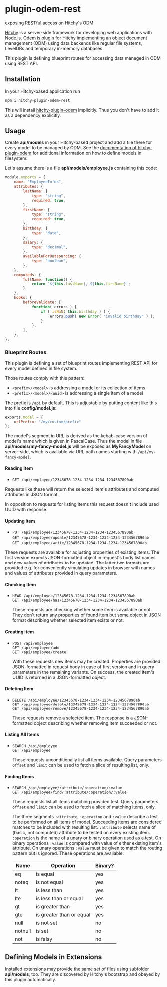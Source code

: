 # plugin-odem-rest

exposing RESTful access on Hitchy's ODM

[Hitchy](http://hitchyjs.org) is a server-side framework for developing web applications with [Node.js](https://nodejs.org). [Odem](https://www.npmjs.com/package/hitchy-plugin-odem) is plugin for Hitchy implementing an object document management (ODM) using data backends like regular file systems, LevelDBs and temporary in-memory databases.
 
This plugin is defining blueprint routes for accessing data managed in ODM using REST API.


## Installation

In your Hitchy-based application run

```bash
npm i hitchy-plugin-odem-rest
```

This will install [hitchy-plugin-odem](https://www.npmjs.com/package/hitchy-plugin-odem) implicitly. Thus you don't have to add it as a dependency explicitly.

## Usage

Create **api/models** in your Hitchy-based project and add a file there for every model to be managed by ODM. See the [documentation of hitchy-plugin-odem]() for additional information on how to define models in filesystem.

Let's assume there is a file **api/models/employee.js** containing this code:

```javascript
module.exports = {
	name: "EmployeeInfos",
	attributes: {
		lastName: {
			type: "string",
			required: true,
		},
		firstName: {
			type: "string",
			required: true,
		},
		birthday: {
			type: "date",
		},
		salary: {
			type: "decimal",
		},
		availableForOutsourcing: {
			type: "boolean",
		},
	},
	computeds: {
		fullName: function() {
			return `${this.lastName}, ${this.firsName}`;
		}
	},
	hooks: {
		beforeValidate: [
			function( errors ) {
				if ( isNaN( this.birthday ) ) {
					errors.push( new Error( "invalid birthday" ) );
				}
			},
		],
	},
};
```


### Blueprint Routes

This plugin is defining a set of blueprint routes implementing REST API for every model defined in file system.

Those routes comply with this pattern:

* `<prefix>/<model>` is addressing a model or its collection of items
* `<prefix>/<model>/<uuid>` is addressing a single item of a model

The prefix is `/api` by default. This is adjustable by putting content like this into file **config/model.js**:

```javascript
exports.model = {
    urlPrefix: "/my/custom/prefix"
};
```

The model's segment in URL is derived as the kebab-case version of model's name which is given in PascalCase. Thus the model in file **api/models/my-fancy-model.js** will be exposed as **MyFancyModel** on server-side, which is available via URL path names starting with `/api/my-fancy-model`.


#### Reading Item

* `GET /api/employee/12345678-1234-1234-1234-1234567890ab`  

Requests like these will return the selected item's attributes and computed attributes in JSON format. 
  
In opposition to requests for listing items this request doesn't include used UUID with response.

#### Updating Item

* `PUT /api/employee/12345678-1234-1234-1234-1234567890ab`  
  `GET /api/employee/update/12345678-1234-1234-1234-1234567890ab`    
  `GET /api/employee/write/12345678-1234-1234-1234-1234567890ab`  

These requests are available for adjusting properties of existing items. The first version expects JSON-formatted object in request's body list names and new values of attributes to be updated. The latter two formats are provided e.g. for conveniently simulating updates in browser with names and values of attributes provided in query parameters.

#### Checking Item

* `HEAD /api/employee/12345678-1234-1234-1234-1234567890ab`  
  `GET /api/employee/has/12345678-1234-1234-1234-1234567890ab`

  These requests are checking whether some item is available or not. They don't return any properties of found item but some object in JSON format describing whether selected item exists or not.

#### Creating Item

* `POST /api/employee`  
  `GET /api/employee/add`    
  `GET /api/employee/create`  

  With these requests new items may be created. Properties are provided JSON-formatted in request body in case of first version and in query parameters in the remaining variants. On success, the created item's UUID is returned in a JSON-formatted object.

#### Deleting Item

* `DELETE /api/employee/12345678-1234-1234-1234-1234567890ab`  
  `GET /api/employee/delete/12345678-1234-1234-1234-1234567890ab`    
  `GET /api/employee/remove/12345678-1234-1234-1234-1234567890ab`  

  These requests remove a selected item. The response is a JSON-formatted object describing whether removing item succeeded or not.

#### Listing All Items

* `SEARCH /api/employee`  
  `GET /api/employee`  

  These requests unconditionally list all items available. Query parameters `offset` and `limit` can be used to fetch a slice of resulting list, only.

#### Finding Items

* `SEARCH /api/employee/:attribute/:operation/:value`  
  `GET /api/employee/find/:attribute/:operation/:value`  

  These requests list all items matching provided test. Query parameters `offset` and `limit` can be used to fetch a slice of matching items, only.
  
  The three segments `:attribute`, `:operation` and `:value` describe a test to be performed on all items of model. Succeeding items are considered matches to be included with resulting list. `:attribute` selects name of (basic, not computed) attribute to be tested on every existing item. `:operation` is the name of a unary or binary operation used as a test. On binary operations `:value` is compared with value of either existing item's attribute. On unary operations `:value` must be given to match the routing pattern but is ignored. These operations are available:
  
  | Name    | Operation                | Binary? |
  | ------- | ------------------------ | ------- |
  | eq      | is equal                 | yes     |
  | noteq   | is not equal             | yes     |
  | lt      | is less than             | yes     |
  | lte     | is less than or equal    | yes     |
  | gt      | is greater than          | yes     |
  | gte     | is greater than or equal | yes     |
  | null    | is not set               | no      |
  | notnull | is set                   | no      |
  | not     | is falsy                 | no      |

## Defining Models in Extensions

Installed extensions may provide the same set of files using subfolder **api/models**, too. They are discovered by Hitchy's bootstrap and obeyed by this plugin automatically.

